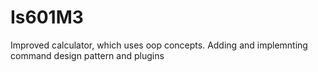 # Is601M3
 Improved calculator, which uses oop concepts.
Adding and implemnting command design pattern and plugins


